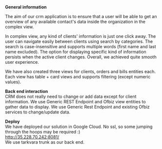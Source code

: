 **General information**  

The aim of our crm application is to ensure that a user will be
able to get an overview of any available contact's data inside
the organization in the complex view.

In complex view, any kind of clients' information is just one click away.
The user can navigate easily between clients using search by categories.
The search is case-insensitive and supports multiple words (first name
and last name excluded).
The option for displaying specific kind of information persists when the
active client changes. Overall, we achieved quite smooth user experience.

We have also created three views for clients, orders and bills entities each.
Each view has table + card views and supports filtering (except numeric values).

**Back end interaction**  
CRM does not really need to change or add data except for client information.
We use Generic REST Endpoint and Ofbiz view entities to gather data to display.
We use Generic Rest Endpoint and existing Ofbiz services to change/update data.

**Deploy**  
We have deployed our solution in Google Cloud. No ssl, so some jumping through the hoops may be required :)  
http://35.228.70.242:8081/  
We use tarkvara trunk as our back end.
